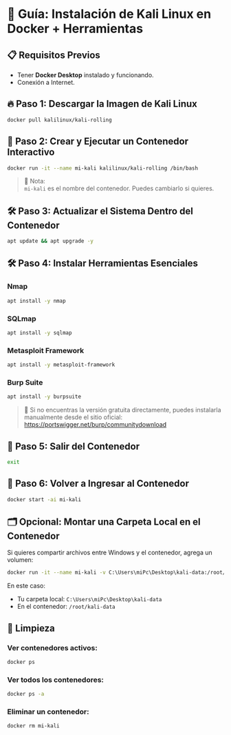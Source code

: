 
# 🐳 Guía: Instalación de Kali Linux en Docker + Herramientas

## 📋 Requisitos Previos
- Tener **Docker Desktop** instalado y funcionando.
- Conexión a Internet.

## 🔥 Paso 1: Descargar la Imagen de Kali Linux

```bash
docker pull kalilinux/kali-rolling
```

## 🐚 Paso 2: Crear y Ejecutar un Contenedor Interactivo

```bash
docker run -it --name mi-kali kalilinux/kali-rolling /bin/bash
```

> 📌 Nota:  
`mi-kali` es el nombre del contenedor. Puedes cambiarlo si quieres.

## 🛠️ Paso 3: Actualizar el Sistema Dentro del Contenedor

```bash
apt update && apt upgrade -y
```

## 🛠️ Paso 4: Instalar Herramientas Esenciales

### Nmap
```bash
apt install -y nmap
```

### SQLmap
```bash
apt install -y sqlmap
```

### Metasploit Framework
```bash
apt install -y metasploit-framework
```

### Burp Suite
```bash
apt install -y burpsuite
```
> 🔸 Si no encuentras la versión gratuita directamente, puedes instalarla manualmente desde el sitio oficial:  
https://portswigger.net/burp/communitydownload

## 🚪 Paso 5: Salir del Contenedor

```bash
exit
```

## 🚀 Paso 6: Volver a Ingresar al Contenedor

```bash
docker start -ai mi-kali
```

## 🗂️ Opcional: Montar una Carpeta Local en el Contenedor

Si quieres compartir archivos entre Windows y el contenedor, agrega un volumen:

```bash
docker run -it --name mi-kali -v C:\Users\miPc\Desktop\kali-data:/root/kali-data kalilinux/kali-rolling /bin/bash
```

En este caso:
- Tu carpeta local: `C:\Users\miPc\Desktop\kali-data`
- En el contenedor: `/root/kali-data`

## 🧹 Limpieza

### Ver contenedores activos:
```bash
docker ps
```

### Ver todos los contenedores:
```bash
docker ps -a
```

### Eliminar un contenedor:
```bash
docker rm mi-kali
```
